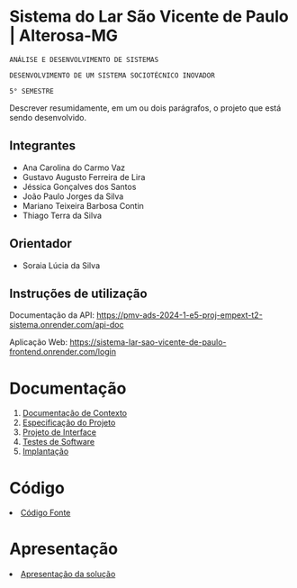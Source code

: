 # Sistema do Lar São Vicente de Paulo | Alterosa-MG

`ANÁLISE E DESENVOLVIMENTO DE SISTEMAS`

`DESENVOLVIMENTO DE UM SISTEMA SOCIOTÉCNICO INOVADOR`

`5° SEMESTRE`

Descrever resumidamente, em um ou dois parágrafos, o projeto que está sendo desenvolvido.

## Integrantes

- Ana Carolina do Carmo Vaz
- Gustavo Augusto Ferreira de Lira
- Jéssica Gonçalves dos Santos
- João Paulo Jorges da Silva
- Mariano Teixeira Barbosa Contin
- Thiago Terra da Silva

## Orientador

- Soraia Lúcia da Silva

## Instruções de utilização

Documentação da API: https://pmv-ads-2024-1-e5-proj-empext-t2-sistema.onrender.com/api-doc

Aplicação Web: https://sistema-lar-sao-vicente-de-paulo-frontend.onrender.com/login

# Documentação

<ol>
<li><a href="documentos/01-Documentação de Contexto.md"> Documentação de Contexto</a></li>
<li><a href="documentos/02-Especificação do Projeto.md"> Especificação do Projeto</a></li>
<li><a href="documentos/03-Projeto de Interface.md"> Projeto de Interface</a></li>
<li><a href="documentos/04-Testes de Software.md"> Testes de Software</a></li>
<li><a href="documentos/05-Implantação.md"> Implantação</a></li>
</ol>

# Código

<li><a href="codigo-fonte/README.md"> Código Fonte</a></li>

# Apresentação

<li><a href="apresentacao/README.md"> Apresentação da solução</a></li>
